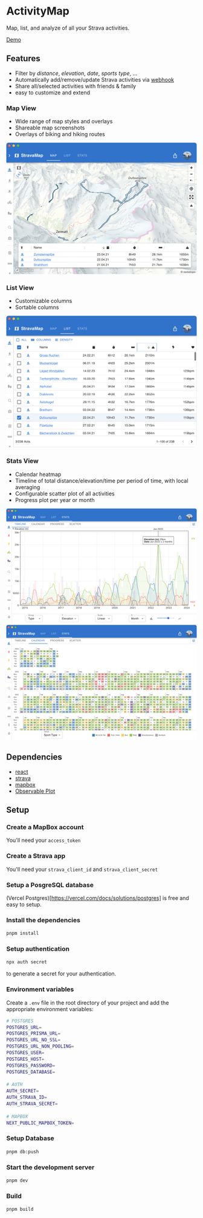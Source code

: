 # ActivityMap

Map, list, and analyze of all your Strava activities.

[Demo](https://activitymap.dominik.page)

## Features

- Filter by _distance_, _elevation_, _date_, _sports type_, ...
- Automatically add/remove/update Strava activities via [webhook](https://developers.strava.com/docs/webhooks/)
- Share all/selected activities with friends & family
- easy to customize and extend

### Map View

- Wide range of map styles and overlays
- Shareable map screenshots
- Overlays of biking and hiking routes

![Map](./map.png)

### List View

- Customizable columns
- Sortable columns

![List](./list.png)

### Stats View

- Calendar heatmap
- Timeline of total distance/elevation/time per period of time, with local averaging
- Configurable scatter plot of all activities
- Progress plot per year or month

![Stats Timeline](./stats1.png)
![Stats Calendar](./stats2.png)

## Dependencies

- [react](https://reactjs.org/)
- [strava](https://www.strava.com/)
- [mapbox](https://www.mapbox.com/)
- [Observable Plot](https://observablehq.com/@observablehq/plot)

## Setup

### Create a MapBox account

You'll need your `access_token`

### Create a Strava app

You'll need your `strava_client_id` and `strava_client_secret`

### Setup a PosgreSQL database

(Vercel Postgres)[https://vercel.com/docs/solutions/postgres] is free and easy to setup.

### Install the dependencies

```bash
pnpm install
```

### Setup authentication

```bash
npx auth secret
```

to generate a secret for your authentication.

### Environment variables

Create a `.env` file in the root directory of your project and add the appropriate environment variables:

```bash
# POSTGRES
POSTGRES_URL=
POSTGRES_PRISMA_URL=
POSTGRES_URL_NO_SSL=
POSTGRES_URL_NON_POOLING=
POSTGRES_USER=
POSTGRES_HOST=
POSTGRES_PASSWORD=
POSTGRES_DATABASE=

# AUTH
AUTH_SECRET=
AUTH_STRAVA_ID=
AUTH_STRAVA_SECRET=

# MAPBOX
NEXT_PUBLIC_MAPBOX_TOKEN=
```

### Setup Database

```bash
pnpm db:push
```

### Start the development server

```bash
pnpm dev
```

### Build

```bash
pnpm build
```
